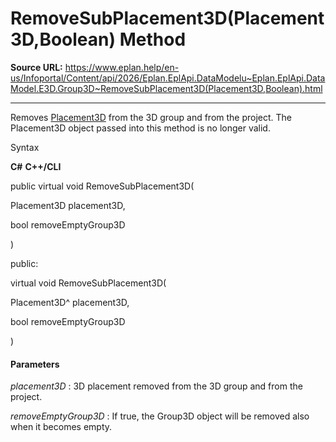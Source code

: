 # RemoveSubPlacement3D(Placement3D,Boolean) Method

**Source URL:** https://www.eplan.help/en-us/Infoportal/Content/api/2026/Eplan.EplApi.DataModelu~Eplan.EplApi.DataModel.E3D.Group3D~RemoveSubPlacement3D(Placement3D,Boolean).html

---

Removes [Placement3D](Eplan.EplApi.DataModelu~Eplan.EplApi.DataModel.E3D.Placement3D.html) from the 3D group and from the project. The Placement3D object passed into this method is no longer valid.

Syntax

**C#**
**C++/CLI**


public virtual void RemoveSubPlacement3D( 

   Placement3D placement3D,

   bool removeEmptyGroup3D

)

public:

virtual void RemoveSubPlacement3D( 

   Placement3D^ placement3D,

   bool removeEmptyGroup3D

)


#### Parameters

*placement3D*
:   3D placement removed from the 3D group and from the project.

*removeEmptyGroup3D*
:   If true, the Group3D object will be removed also when it becomes empty.

